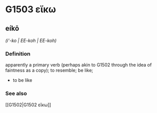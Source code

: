 # G1503 εἴκω

## eíkō

_(i'-ko | EE-koh | EE-koh)_

### Definition

apparently a primary verb (perhaps akin to G1502 through the idea of faintness as a copy); to resemble; be like; 

- to be like

### See also

[[G1502|G1502 εἴκω]]
